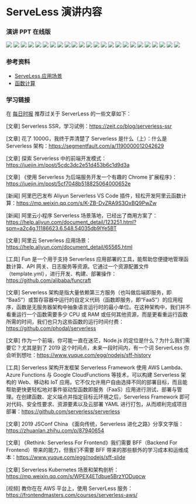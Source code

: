 # ServeLess 演讲内容

### 演讲 PPT 在线版
![](./images/ServeLess.001.jpeg)
![](./images/ServeLess.002.jpeg)
![](./images/ServeLess.003.jpeg)
![](./images/ServeLess.004.jpeg)
![](./images/ServeLess.005.jpeg)
![](./images/ServeLess.006.jpeg)
![](./images/ServeLess.007.jpeg)
![](./images/ServeLess.008.jpeg)
![](./images/ServeLess.009.jpeg)
![](./images/ServeLess.010.jpeg)
![](./images/ServeLess.011.jpeg)
![](./images/ServeLess.012.jpeg)
![](./images/ServeLess.013.jpeg)
![](./images/ServeLess.014.jpeg)
![](./images/ServeLess.015.jpeg)
![](./images/ServeLess.016.jpeg)
![](./images/ServeLess.017.jpeg)
![](./images/ServeLess.018.jpeg)
![](./images/ServeLess.019.jpeg)
![](./images/ServeLess.020.jpeg)
![](./images/ServeLess.021.jpeg)
![](./images/ServeLess.022.jpeg)
![](./images/ServeLess.023.jpeg)
![](./images/ServeLess.024.jpeg)

### 参考资料
- [ServeLess 应用场景](https://helpcdn.aliyun.com/document_detail/65565.html)  
- [函数计算](https://www.aliyun.com/product/fc?spm=5176.12825654.eofdhaal5.45.7acc2c4aBYbpy1&aly_as=7T_jDru0)  

### 学习链接
在 [每日时报](https://wubaiqing.github.io/zaobao/) 推荐过关于 ServerLess 的一些文章如下：

[文章] Serverless SSR，学习试例：<https://zeit.co/blog/serverless-ssr>

[文章] 花了 1000G，我终于弄清楚了 Serverless 是什么（上）：什么是 Serverless 架构：<https://segmentfault.com/a/1190000012042629>

[文章] 探索 Serverless 中的前端开发模式：<https://juejin.im/post/5cdc3dc2e51d453b6c1d9d3a>

[文章] 《使用 Serverless 为后端服务开发一个有趣的 Chrome 扩展程序》：<https://juejin.im/post/5cf7048b518825064000652e>

[新闻] 阿里巴巴发布 Aliyun Serverless VS Code 插件，轻松开发阿里云函数计算：<https://mp.weixin.qq.com/s/K-ZB-DvZRA9S3OxBQ9PwZw>

[新闻] 阿里云小程序 Serverless 场景落地，已经出了商用方案了：<https://help.aliyun.com/document_detail/123251.html?spm=a2c4g.11186623.6.548.54035db9lYe5BT>

[文章] 阿里云 Serverless 应用场景：<https://help.aliyun.com/document_detail/65565.html>

[工具] Fun 是一个用于支持 Serverless 应用部署的工具，能帮助您便捷地管理函数计算、API 网关、日志服务等资源。它通过一个资源配置文件（template.yml），进行开发、构建、部署操作：<https://github.com/alibaba/funcraft>

[文章] Serverless 架构是指大量依赖第三方服务（也叫做后端即服务，即 “BaaS”）或暂存容器中运行的自定义代码（函数即服务，即“FaaS”）的应用程序，函数是无服务器架构中抽象语言运行时的最小单位。在这种架构中，我们并不看重运行一个函数需要多少 CPU 或 RAM 或任何其他资源，而是更看重运行函数所需的时间，我们也只为这些函数的运行时间付费：<https://github.com/phodal/serverless>

[文章] 作为一个前端，你可能一直在迷茫，Node.js 的定位是什么？为什么我们需要它？尤其是到了 2019 这个时间点，未来一段时间内，有一个词 ServerLess 你会听到想吐：<https://www.yuque.com/egg/nodejs/sff-history>

[工具] Serverless 架构开发框架 Serverless Framework 使用 AWS Lambda、Azure Functions 与 Google CloudFunctions 等技术，可以构建 Serverless 架构的 Web、移动和 IoT 应用。它不仅允许用户自由选择不同的部署目标，而且能帮助更快更轻松地对事件驱动型函数即服务（FaaS）应用进行测试、部署与管理。在创建函数、定义端点并指定目标云环境之后，Serverless Framework 即可对代码、安全性要求、资源要素以及云部署 YAML 进行打包，从而顺利完成项目部署：<https://github.com/serverless/serverless>

[文章] 2019 JSConf China 《面向传统，Serverless 进化之路》分享文字版：<https://zhuanlan.zhihu.com/p/87940654>

[文章] 《Rethink: Serverless For Frontend》我们需要 BFF（Backend For Frontend）带来的能力，但我们不需要 BFF 带来的那些额外的学习成本和运维成本：<https://www.yuque.com/egg/nodejs/sff-slide>

[文章] Serverless Kubernetes 场景和架构剖析：<https://mp.weixin.qq.com/s/WPEX4ETdbue5BrzYODupcw>

[视频] 教你在在 AWS 平台上，使用 ServerLess 服务：<https://frontendmasters.com/courses/serverless-aws/>
